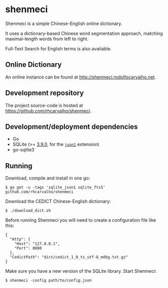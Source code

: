 shenmeci
========

Shenmeci is a simple Chinese-English online dictionary.

It uses a dictionary-based Chinese word segmentation approach, matching maximal-length words from left to right.

Full-Text Search for English terms is also available.


Online Dictionary
-----------------

An online instance can be found at http://shenmeci.rodolfocarvalho.net.


Development repository
----------------------

The project source-code is hosted at https://github.com/rhcarvalho/shenmeci.


Development/deployment dependencies
-----------------------------------

* Go
* SQLite (>= [3.9.0][sqlite-390], for the [`json1`][sqlite-json1] extension)
* go-sqlite3

[sqlite-390]: https://www.sqlite.org/releaselog/3_9_0.html
[sqlite-json1]: https://www.sqlite.org/json1.html

Running
-------

Download, compile and install in one go:

    $ go get -u -tags 'sqlite_json1 sqlite_fts5' github.com/rhcarvalho/shenmeci

Download the CEDICT Chinese-English dictionary:

    $ ./download_dict.sh

Before running Shenmeci you will need to create a configuration file like this:

    {
      "Http": {
        "Host": "127.0.0.1",
        "Port": 8080
      },
      "CedictPath": "dict/cedict_1_0_ts_utf-8_mdbg.txt.gz"
    }

Make sure you have a new version of the SQLite library.
Start Shenmeci:

    $ shenmeci -config path/to/config.json
